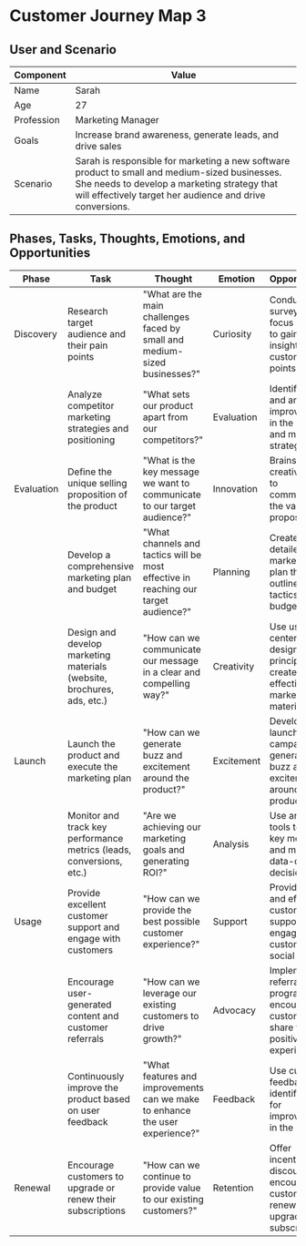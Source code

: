 # Customer Journey Map 3

## User and Scenario
| Component | Value |
|-----------|-------|
| Name      | Sarah |
| Age       | 27 |
| Profession | Marketing Manager |
| Goals     | Increase brand awareness, generate leads, and drive sales |
| Scenario  | Sarah is responsible for marketing a new software product to small and medium-sized businesses. She needs to develop a marketing strategy that will effectively target her audience and drive conversions. |

## Phases, Tasks, Thoughts, Emotions, and Opportunities
| Phase      | Task                                                      | Thought                                               | Emotion     | Opportunities |
|------------|-----------------------------------------------------------|-------------------------------------------------------|-------------|---------------|
| Discovery  | Research target audience and their pain points             | "What are the main challenges faced by small and medium-sized businesses?" | Curiosity   | Conduct surveys or focus groups to gain insights into customer pain points |
|            | Analyze competitor marketing strategies and positioning    | "What sets our product apart from our competitors?"   | Evaluation | Identify gaps and areas for improvement in the product and marketing strategy |
| Evaluation | Define the unique selling proposition of the product        | "What is the key message we want to communicate to our target audience?" | Innovation | Brainstorm creative ways to communicate the value proposition |
|            | Develop a comprehensive marketing plan and budget          | "What channels and tactics will be most effective in reaching our target audience?" | Planning | Create a detailed marketing plan that outlines the tactics and budget |
|            | Design and develop marketing materials (website, brochures, ads, etc.) | "How can we communicate our message in a clear and compelling way?" | Creativity | Use user-centered design principles to create effective marketing materials |
| Launch     | Launch the product and execute the marketing plan           | "How can we generate buzz and excitement around the product?" | Excitement | Develop a launch campaign that generates buzz and excitement around the product |
|            | Monitor and track key performance metrics (leads, conversions, etc.) | "Are we achieving our marketing goals and generating ROI?" | Analysis | Use analytics tools to track key metrics and make data-driven decisions |
| Usage      | Provide excellent customer support and engage with customers | "How can we provide the best possible customer experience?" | Support | Provide timely and effective customer support and engage with customers on social media |
|            | Encourage user-generated content and customer referrals     | "How can we leverage our existing customers to drive growth?" | Advocacy | Implement referral programs and encourage customers to share their positive experiences |
|            | Continuously improve the product based on user feedback     | "What features and improvements can we make to enhance the user experience?" | Feedback | Use customer feedback to identify areas for improvement in the product |
| Renewal    | Encourage customers to upgrade or renew their subscriptions | "How can we continue to provide value to our existing customers?" | Retention | Offer incentives or discounts to encourage customers to renew or upgrade their subscriptions |
